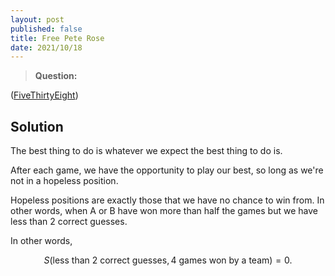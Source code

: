 ```yaml
---
layout: post
published: false
title: Free Pete Rose
date: 2021/10/18
---
```


>**Question:** 

<!--more-->

([FiveThirtyEight](URL))

## Solution

The best thing to do is whatever we expect the best thing to do is.

After each game, we have the opportunity to play our best, so long as we're not in a hopeless position.

Hopeless positions are exactly those that we have no chance to win from. In other words, when A or B have won more than half the games but we have less than 2 correct guesses.

In other words, 

$$
S(\text{less than 2 correct guesses}, \text{4 games won by a team}) = 0.
$$


<br>
